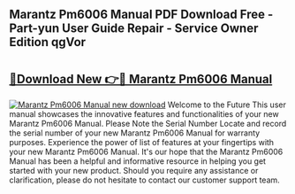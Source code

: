 ## Marantz Pm6006 Manual PDF Download Free - Part-yun User Guide Repair - Service Owner Edition qgVor

# <h2><a href="http://cf15337.oget.top/?id=Marantz+Pm6006+Manual">🔗Download New 👉🔴 Marantz Pm6006 Manual</a></h2>

[![Marantz Pm6006 Manual new download](https://i.imgur.com/5g1atiW.png)](http://cf15337.oget.top/?id=Marantz+Pm6006+Manual)
Welcome to the Future This user manual showcases the innovative features and functionalities of your new Marantz Pm6006 Manual. Please Note the Serial Number Locate and record the serial number of your new Marantz Pm6006 Manual for warranty purposes. Experience the power of list of features at your fingertips with your new Marantz Pm6006 Manual. It's our hope that the Marantz Pm6006 Manual has been a helpful and informative resource in helping you get started with your new product. Should you require any assistance or clarification, please do not hesitate to contact our customer support team.
